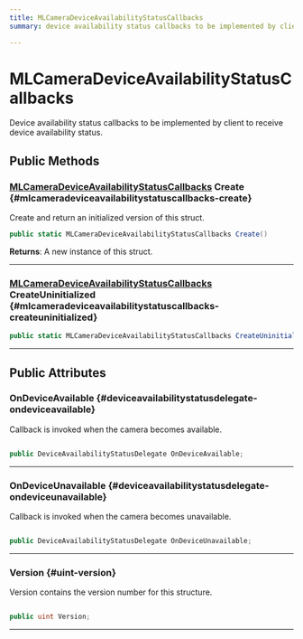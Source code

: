 ```yaml
---
title: MLCameraDeviceAvailabilityStatusCallbacks
summary: device availability status callbacks to be implemented by client to receive device availability status. 

---
```


# MLCameraDeviceAvailabilityStatusCallbacks




Device availability status callbacks to be implemented by client to receive device availability status.   





## Public Methods

### [MLCameraDeviceAvailabilityStatusCallbacks](/versioned_docs/version-03-Jan-2023/unity-api/api/UnityEngine.XR.MagicLeap/MLCamera/NativeBindings/UnityEngine.XR.MagicLeap.MLCamera.NativeBindings.MLCameraDeviceAvailabilityStatusCallbacks.md) Create {#mlcameradeviceavailabilitystatuscallbacks-create}

Create and return an initialized version of this struct. 

```csharp
public static MLCameraDeviceAvailabilityStatusCallbacks Create()
```






**Returns**: A new instance of this struct.



-----------

### [MLCameraDeviceAvailabilityStatusCallbacks](/versioned_docs/version-03-Jan-2023/unity-api/api/UnityEngine.XR.MagicLeap/MLCamera/NativeBindings/UnityEngine.XR.MagicLeap.MLCamera.NativeBindings.MLCameraDeviceAvailabilityStatusCallbacks.md) CreateUninitialized {#mlcameradeviceavailabilitystatuscallbacks-createuninitialized}

```csharp
public static MLCameraDeviceAvailabilityStatusCallbacks CreateUninitialized()
```






-----------

## Public Attributes

### OnDeviceAvailable {#deviceavailabilitystatusdelegate-ondeviceavailable}

Callback is invoked when the camera becomes available. 

```csharp

public DeviceAvailabilityStatusDelegate OnDeviceAvailable;

```






-----------

### OnDeviceUnavailable {#deviceavailabilitystatusdelegate-ondeviceunavailable}

Callback is invoked when the camera becomes unavailable. 

```csharp

public DeviceAvailabilityStatusDelegate OnDeviceUnavailable;

```






-----------

### Version {#uint-version}

Version contains the version number for this structure. 

```csharp

public uint Version;

```






-----------

